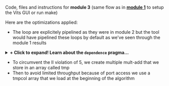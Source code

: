 Code, files and instructions for **module 3** (same flow as in [<b>module 1</b>](../module1_baseline) to setup the Vits GUI or run make)

Here are the optimizations applied:
 + The loop are explicitely pipelined as they were in module 2 but the tool would have pipelined these loops by default as we've seen through the module 1 results
 
  <details>
  <summary><b> + Click to expand! Learn about the <code>dependence</code> pragma...</b></summary>
  
The dependence pragma provides additional information to overcome loop-carry dependencies and allow loops to be pipelined like we saw in module2 (or pipelined with lower initiation intervals). These dependencies impact the scheduling of operations during high-level synthesis for both function and loop pipelining.

The Vitis high-level synthesis tool automatically detects the following dependencies:

+ Within loops (loop-independent dependence), or
+ Between different iterations of a loop (loop-carry dependence).

Loop-independent dependence: The same element is accessed in the same loop iteration.
```cpp
# A[] is accessed multiple time in the loop body
    for (i=0;i<N;i++) {
     A[i]=x;
     y=A[i];
    }
```
Loop-carry dependence: The same element is accessed in a different loop iteration.
```cpp
# Same element of A[] is accessed across loop iterations 
    for (i=0;i<N;i++) {
     A[i]=A[i-1]*2;
    }
```
Under certain complex scenarios automatic dependence analysis can be too conservative and fail to filter out false dependencies. Under some circumstances, such as variable dependent array indexing, or when an external requirement needs to be enforced (for example, two inputs are never the same index), the dependence analysis might be too conservative. The DEPENDENCE pragma allows you to explicitly specify the dependence and resolve a false dependence.

     IMPORTANT! Specifying a false dependency, when in fact the dependency is not false, 
     is likely to result in incorrect hardware. 
     Be sure dependencies are correct (either true or false)! 
      
</details>

 + To circumvent the II violation of 5, we create multiple mult-add that we store in an array called tmp 
 + Then to avoid limited throughput because of port access we use a tmpcol array that we load at the beginning of the algorithm





